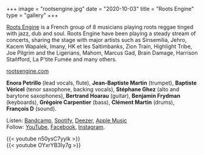 +++
image = "rootsengine.jpg"
date = "2020-10-03"
title = "Roots Engine"
type = "gallery"
+++

[Roots Engine](https://rootsengine.com/) is a French group of 8 musicians playing roots reggae tinged with jazz, dub and soul. Roots Engine have been playing a steady stream of concerts, sharing the stage with major artists such as Sinsemilia, Jehro, Kacem Wapalek, Imany, HK et les Saltimbanks, Zion Train, Highlight Tribe, Joe Pilgrim and the Ligerians, Mahom, Marcus Gad, Brain Damage, Harrison Stañfford, La P'tite Fumée and many others.

[rootsengine.com](https://rootsengine.com/)

**Enora Petrillo** (lead vocals, flute), **Jean-Baptiste Martin** (trumpet), **Baptiste Véricel** (tenor saxophone, backing vocals), **Stéphane Ghez** (alto and barytone saxophones), **Bertrand Hoarau** (guitar), **Benjamin Frydman** (keyboards), **Grégoire Carpentier** (bass), **Clément Martin** (drums), **François D** (sound).

Listen: [Bandcamp](https://rootsengine.bandcamp.com/), [Spotify](https://open.spotify.com/artist/0fh4P3VvpMzeGdq8YxLG6o), [Deezer](https://www.deezer.com/en/artist/105459592), [Apple Music](https://music.apple.com/fr/artist/roots-engine/1529618209)\
Follow: [YouTube](https://www.youtube.com/@rootsengine), [Facebook](https://www.facebook.com/RootsEngine), [Instagram](https://www.instagram.com/rootsengine/).

{{< youtube n50ysC7yylk >}}\
{{< youtube OYxrYB3Iy7g >}}
